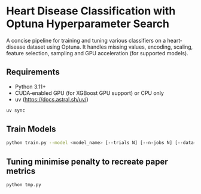 # Heart Disease Classification with Optuna Hyperparameter Search

A concise pipeline for training and tuning various classifiers on a heart‐disease dataset using Optuna. It handles missing values, encoding, scaling, feature selection, sampling and GPU acceleration (for supported models).

## Requirements

- Python 3.11+
- CUDA‐enabled GPU (for XGBoost GPU support) or CPU only
- uv (https://docs.astral.sh/uv/)

```bash
uv sync
```

## Train Models

```bash
python train.py --model <model_name> [--trials N] [--n-jobs N] [--data-leak <bool>]
```

## Tuning minimise penalty to recreate paper metrics

```bash
python tmp.py
```
